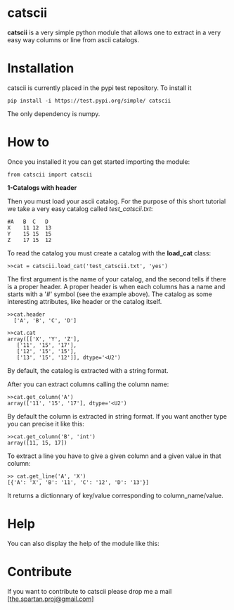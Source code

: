 # catscii

**catscii** is a very simple python module that allows one to extract in a very easy way columns or line from ascii catalogs. 


Installation
============

catscii is currently placed in the pypi test repository.
To install it 

    pip install -i https://test.pypi.org/simple/ catscii

The only dependency is numpy.

How to
======

Once you installed it you can get started importing the module:

    from catscii import catscii 


**1-Catalogs with header**

Then you must load your ascii catalog. For the purpose of this short tutorial we take a very easy catalog called *test_catscii.txt*: 

    #A	 B	C	D 
    X	 11	12	13 
    Y	 15	15	15 
    Z	 17	15	12


To read the catalog you must create a catalog with the **load_cat** class:

    >>cat = catscii.load_cat('test_catscii.txt', 'yes') 

The first argument is the name of your catalog, and the second tells if there is a proper header. A proper header is when each columns has a name and starts with a '#' symbol (see the example above). The catalog as some interesting attributes, like header or the catalog itself.

    >>cat.header
      ['A', 'B', 'C', 'D']

    >>cat.cat
    array([['X', 'Y', 'Z'],
       ['11', '15', '17'],
       ['12', '15', '15'],
       ['13', '15', '12']], dtype='<U2')

By default, the catalog is extracted with a string format.


After you can extract columns calling the column name:

    >>cat.get_column('A') 
    array(['11', '15', '17'], dtype='<U2')

By default the column is extracted in string format. If you want another type you can precise it like this:

    >>cat.get_column('B', 'int')
    array([11, 15, 17])


To extract a line you have to give a given column and a given value in that column:

    >> cat.get_line('A', 'X')
    [{'A': 'X', 'B': '11', 'C': '12', 'D': '13'}]

It returns a dictionnary of key/value corresponding to column_name/value. 


Help
====

You can also display the help of the module like this:





Contribute
==========
If you want to contribute to catscii please drop me a mail [the.spartan.proj@gmail.com]



